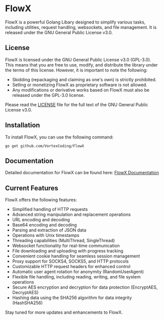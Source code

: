 # FlowX

FlowX is a powerful Golang Libary designed to simplify various tasks, including utilities, request handling, websockets, and file management. It is released under the GNU General Public License v3.0.

## License

FlowX is licensed under the GNU General Public License v3.0 (GPL-3.0). This means that you are free to use, modify, and distribute the library under the terms of this license. However, it is important to note the following:

- Skidding (repackaging and claiming as one's own) is strictly prohibited.
- Selling or monetizing FlowX as proprietary software is not allowed.
- Any modifications or derivative works based on FlowX must also be released under the GPL-3.0 license.

Please read the [LICENSE](LICENSE) file for the full text of the GNU General Public License v3.0.

## Installation

To install FlowX, you can use the following command:

```shell
go get github.com/VortexCoding/FlowX
```

## Documentation

Detailed documentation for FlowX can be found here: [FlowX Documentation](./docs)

## Current Features

FlowX offers the following features:

- Simplified handling of HTTP requests
- Advanced string manipulation and replacement operations
- URL encoding and decoding
- Base64 encoding and decoding
- Parsing and extraction of JSON data
- Operations with Unix timestamps
- Threading capabilities (MultiThread, SingleThread)
- Websocket functionality for real-time communication
- File downloading and uploading with progress tracking
- Convenient cookie handling for seamless session management
- Proxy support for SOCKS4, SOCKS5, and HTTP protocols
- Customizable HTTP request headers for enhanced control
- Automatic user agent rotation for anonymity (RandomUserAgent)
- Flexible file handling, including reading, writing, and file system operations
- Secure AES encryption and decryption for data protection (EncryptAES, DecryptAES)
- Hashing data using the SHA256 algorithm for data integrity (HashSHA256)

Stay tuned for more updates and enhancements to FlowX.
